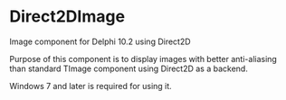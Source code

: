 # Direct2DImage
Image component for Delphi 10.2 using Direct2D

Purpose of this component is to display images with better anti-aliasing than standard TImage component using Direct2D as a backend.

Windows 7 and later is required for using it.
